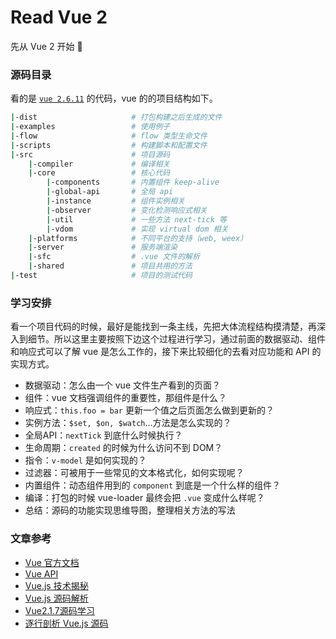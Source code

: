 # Read Vue 2

先从 Vue 2 开始 :flight_departure:

### 源码目录

看的是 [`vue 2.6.11`](https://github.com/vuejs/vue/releases/tag/v2.6.11) 的代码，vue 的的项目结构如下。

```sh
|-dist                     # 打包构建之后生成的文件
|-examples                 # 使用例子
|-flow                     # flow 类型生命文件
|-scripts                  # 构建脚本和配置文件
|-src                      # 项目源码
    |-compiler             # 编译相关
    |-core                 # 核心代码
        |-components       # 内置组件 keep-alive
        |-global-api       # 全局 api
        |-instance         # 组件实例相关
        |-observer         # 变化检测响应式相关
        |-util             # 一些方法 next-tick 等
        |-vdom             # 实现 virtual dom 相关
    |-platforms            # 不同平台的支持（web, weex）
    |-server               # 服务端渲染
    |-sfc                  # .vue 文件的解析
    |-shared               # 项目共用的方法
|-test                     # 项目的测试代码
```

### 学习安排

看一个项目代码的时候，最好是能找到一条主线，先把大体流程结构摸清楚，再深入到细节。所以这里主要按照下边这个过程进行学习，通过前面的数据驱动、组件和响应式可以了解 vue 是怎么工作的，接下来比较细化的去看对应功能和 API 的实现方式。

- 数据驱动：怎么由一个 vue 文件生产看到的页面？
- 组件：vue 文档强调组件的重要性，那组件是什么？
- 响应式：`this.foo = bar` 更新一个值之后页面怎么做到更新的？
- 实例方法：`$set, $on, $watch`...方法是怎么实现的？
- 全局API：`nextTick` 到底什么时候执行？
- 生命周期：`created` 的时候为什么访问不到 DOM？
- 指令：`v-model` 是如何实现的？
- 过滤器：可被用于一些常见的文本格式化，如何实现呢？
- 内置组件：动态组件用到的 `component` 到底是一个什么样的组件？
- 编译：打包的时候 vue-loader 最终会把 `.vue` 变成什么样呢？
- 总结：源码的功能实现思维导图，整理相关方法的写法

### 文章参考

- [Vue 官方文档](https://cn.vuejs.org/v2/guide/)
- [Vue API](https://cn.vuejs.org/v2/api/)
- [Vue.js 技术揭秘](https://ustbhuangyi.github.io/vue-analysis/)
- [Vue.js 源码解析](https://github.com/answershuto/learnVue)
- [Vue2.1.7源码学习](http://hcysun.me/2017/03/03/Vue%E6%BA%90%E7%A0%81%E5%AD%A6%E4%B9%A0/)
- [逐行剖析 Vue.js 源码](https://github.com/NLRX-WJC/Learn-Vue-Source-Code)